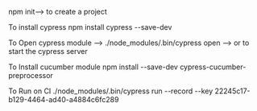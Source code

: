 npm init--> to create a project

To install cypress
npm install cypress --save-dev


To Open cypress module --> ./node_modules/.bin/cypress open --> or to start the cypress server

To Install cucumber module
npm install --save-dev cypress-cucumber-preprocessor



To Run on CI
 ./node_modules/.bin/cypress run --record --key 22245c17-b129-4464-ad40-a4884c6fc289